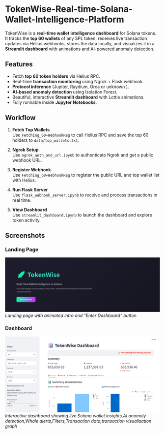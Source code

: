 # TokenWise-Real-time-Solana-Wallet-Intelligence-Platform
TokenWise is a **real-time wallet intelligence dashboard** for Solana tokens.  
It tracks the **top 60 wallets** of any SPL token, receives live transaction updates via Helius webhooks, stores the data locally, and visualizes it in a **Streamlit dashboard** with animations and AI-powered anomaly detection.

## Features
- Fetch **top 60 token holders** via Helius RPC.
- Real-time **transaction monitoring** using Ngrok + Flask webhook.
- **Protocol inference** (Jupiter, Raydium, Orca or unknown ).
- **AI-based anomaly detection** using Isolation Forest.
- Beautiful, interactive **Streamlit dashboard** with Lottie animations.
- Fully runnable inside **Jupyter Notebooks**.

## Workflow
1. **Fetch Top Wallets**  
   Use `Fetching_60+WebhookReg` to call Helius RPC and save the top 60 holders to `data/top_wallets.txt`.

2. **Ngrok Setup**  
   Use `ngrok_auth_and_url.ipynb` to authenticate Ngrok and get a public webhook URL.

3. **Register Webhook**  
   Use `Fetching_60+WebhookReg` to register the public URL and top wallet list with Helius.

5. **Run Flask Server**  
   Use `flask_webhook_server.ipynb` to receive and process transactions in real time.

6. **View Dashboard**  
   Use `streamlit_dashboard.ipynb` to launch the dashboard and explore token activity.

## Screenshots
### Landing Page
![Landing Page](Images/Landing_page.png)
*Landing page with animated intro and "Enter Dashboard" button*

### Dashboard
![Dashboard](Images/Dasbhoard_.png)
*Interactive dashboard showing live Solana wallet insights,AI anomaly detection,Whale alerts,Filters,Transaction data,transaction visualisation graph*

